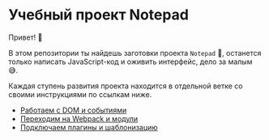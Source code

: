 # Учебный проект Notepad

Привет! 👋

В этом репозитории ты найдешь заготовки проекта `Notepad` 📝, останется только написать JavaScript-код и оживить интерфейс, дело за малым 😅.

Каждая ступень развития проекта находится в отдельной ветке со своими инструкциями по ссылкам ниже.

- [Работаем с DOM и событиями](https://github.com/goitacademy/notepad-boilerplate/tree/base)
- [Переходим на Webpack и модули](intermediate)
- [Подключаем плагины и шаблонизацию](final)
